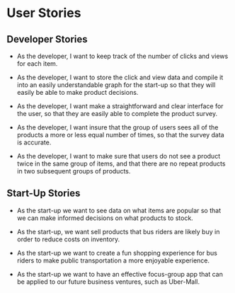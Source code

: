 # User Stories

## Developer Stories

- As the developer, I want to keep track of the number of clicks and views for each item.

- As the developer, I want to store the click and view data and compile it into an easily understandable graph for the start-up so that they will easily be able to make product decisions.

- As the developer, I want make a straightforward and clear interface for the user, so that they are easily able to complete the product survey.

- As the developer, I want insure that the group of users sees all of the products a more or less equal number of times, so that the survey data is accurate.

- As the developer, I want to make sure that users do not see a product twice in the same group of items, and that there are no repeat products in two subsequent groups of products.

## Start-Up Stories

- As the start-up we want to see data on what items are popular so that we can make informed decisions on what products to stock.

- As the start-up, we want sell products that bus riders are likely buy in order to reduce costs on inventory.

- As the start-up we want to create a fun shopping experience for bus riders to make public transportation a more enjoyable experience.

- As the start-up we want to have an effective focus-group app that can be applied to our future business ventures, such as Uber-Mall.
